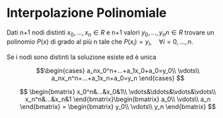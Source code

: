 # Interpolazione Polinomiale

Dati n+1 nodi distinti $x_0,...,x_n \in R$ e n+1 valori $y_0,...,y_nn \in R$ trovare un polinomio $P(x)$ di grado al più n tale che $P(x_i) = y_i, \quad \forall i=0,...,n$.

Se i nodi sono distinti la soluzione esiste ed è unica

$$\begin{cases}
a_nx_0^n+...+a_1x_0+a_0=y_0\\
\vdots\\
a_nx_n^n+...+a_1x_n+a_0=y_n
\end{cases}
$$

$$
\begin{bmatrix}
x_0^n&...&x_0&1\\
\vdots&\ddots&\vdots&\vdots\\
x_n^n&...&x_n&1
\end{bmatrix}\begin{bmatrix}
a_0\\
\vdots\\
a_n
\end{bmatrix} = \begin{bmatrix}
y_0\\
\vdots\\
y_n
\end{bmatrix}
$$
